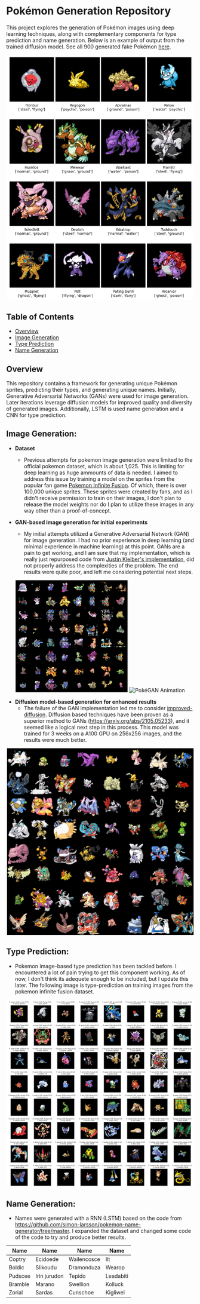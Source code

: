 # Pokémon Generation Repository

This project explores the generation of Pokémon images using deep learning techniques, along with complementary components for type prediction and name generation. Below is an example of output from the trained diffusion model. See all 900 generated fake Pokémon [here](https://smaley02.github.io/gallery.html).

<p align="center">
  <img src="readme_imgs/16_diffusion_sample.png" alt="Selected Results" width="500"/>
</p>

## Table of Contents
- [Overview](#overview)
- [Image Generation](#image-generation)
- [Type Prediction](#type-prediction)
- [Name Generation](#name-generation)

## Overview
This repository contains a framework for generating unique Pokémon sprites, predicting their types, and generating unique names. Initially, Generative Adversarial Networks (GANs) were used for image generation. Later iterations leverage diffusion models for improved quality and diversity of generated images.
Additionally, LSTM is used name generation and a CNN for type prediction.

## Image Generation: 
  - **Dataset**
      - Previous attempts for pokemon image generation were limited to the official pokemon dataset, which is about 1,025. This is limiting for deep learning as huge ammounts of data is needed. I aimed to address this issue by training a model on the sprites from the popular fan game [Pokemon Infinite Fusion](https://infinitefusion.fandom.com/wiki/Pok%C3%A9mon_Infinite_Fusion_Wiki). Of which, there is over 100,000 unique sprites. These sprites were created by fans, and as I didn't receive permission to train on their images, I don't plan to release the model weights nor do I plan to utilize these images in any way other than a proof-of-concept.
        
  - **GAN-based image generation for initial experiments**
      - My initial attempts utilized a Generative Adversarial Network (GAN) for image generation. I had no prior experience in deep learning (and minimal experience in machine learning) at this point. GANs are a pain to get working, and I am sure that my implementation, which is really just repurposed code from [Justin Kleiber's implementation](https://github.com/jkleiber/PokeGAN), did not properly address the complexities of the problem. The end results were quite poor, and left me considering potential next steps.
<p align="center">
  <img src="readme_imgs/result-image-0108.png" alt="PokéGAN Output" width="300"/>
  <img src="readme_imgs/results.gif" alt="PokéGAN Animation" width="300"/>
</p>

  - **Diffusion model-based generation for enhanced results**
      - The failure of the GAN implementation led me to consider [improved-diffusion](https://github.com/openai/improved-diffusion). Diffusion based techniques have been proven as a superior method to GANs (https://arxiv.org/abs/2105.05233), and it seemed like a logical next step in this process. This model was trained for 3 weeks on a A100 GPU on 256x256 images, and the results were much better.
<p align="center">
  <img src="readme_imgs/256_64_1710000.jpg" alt="Diffusion Results" width="500"/>
</p>
      
## Type Prediction:
  - Pokemon image-based type prediction has been tackled before. I encountered a lot of pain trying to get this component working. As of now, I don't think its adequete enough to be included, but I update this later. The following image is type-prediction on training images from the pokemon infinite fusion dataset. 
<p align="center" style="background-color: white;">
  <img src="readme_imgs/type_prediction_samples.png" alt="type prediction results" width="500"/>
</p>
    
## Name Generation:
  - Names were generated with a RNN (LSTM) based on the code from https://github.com/simon-larsson/pokemon-name-generator/tree/master. I expanded the dataset and changed some code of the code to try and produce better results.

| Name           | Name          | Name          | Name         |
|----------------|---------------|---------------|--------------|
| Coptry         | Ecidoede      | Wailencosce   | Ilt          |
| Boldic         | Slikoudu      | Dramonduza    | Wearop       |
| Pudscee        | Irin jurudon  | Tepido        | Leadabiti    |
| Bramble        | Marano        | Swellion      | Kolluck      |
| Zorial         | Sardas        | Cunschoe      | Kigliwel     |



  
